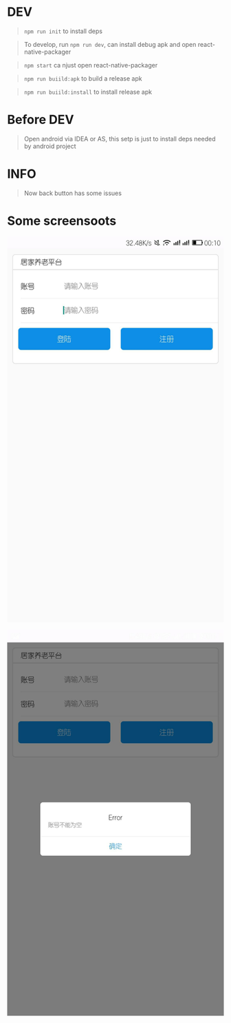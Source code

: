 # DEV

> `npm run init` to install deps

> To develop, run `npm run dev`, can install debug apk and open react-native-packager

> `npm start` ca njust open react-native-packager

> `npm run buiild:apk` to build a release apk

> `npm run buiild:install` to install release apk

# Before DEV

> Open android via IDEA or AS, this setp is just to install deps needed by android project

# INFO

> Now back button has some issues

# Some screensoots

![image](http://github.com/TanDV7/weex-rax-bysj/raw/master/images/1.jpg)

![image](http://github.com/TanDV7/weex-rax-bysj/raw/master/images/2.jpg)
